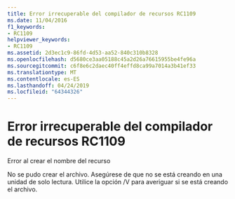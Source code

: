 ```yaml
---
title: Error irrecuperable del compilador de recursos RC1109
ms.date: 11/04/2016
f1_keywords:
- RC1109
helpviewer_keywords:
- RC1109
ms.assetid: 2d3ec1c9-86fd-4d53-aa52-840c310b8328
ms.openlocfilehash: d5680ce3aa05188c45a2d26a76615955be4fe96a
ms.sourcegitcommit: c6f8e6c2daec40ff4effd8ca99a7014a3b41ef33
ms.translationtype: MT
ms.contentlocale: es-ES
ms.lasthandoff: 04/24/2019
ms.locfileid: "64344326"
---
```

# <a name="resource-compiler-fatal-error-rc1109"></a>Error irrecuperable del compilador de recursos RC1109

Error al crear el nombre del recurso

No se pudo crear el archivo. Asegúrese de que no se está creando en una unidad de solo lectura. Utilice la opción /V para averiguar si se está creando el archivo.